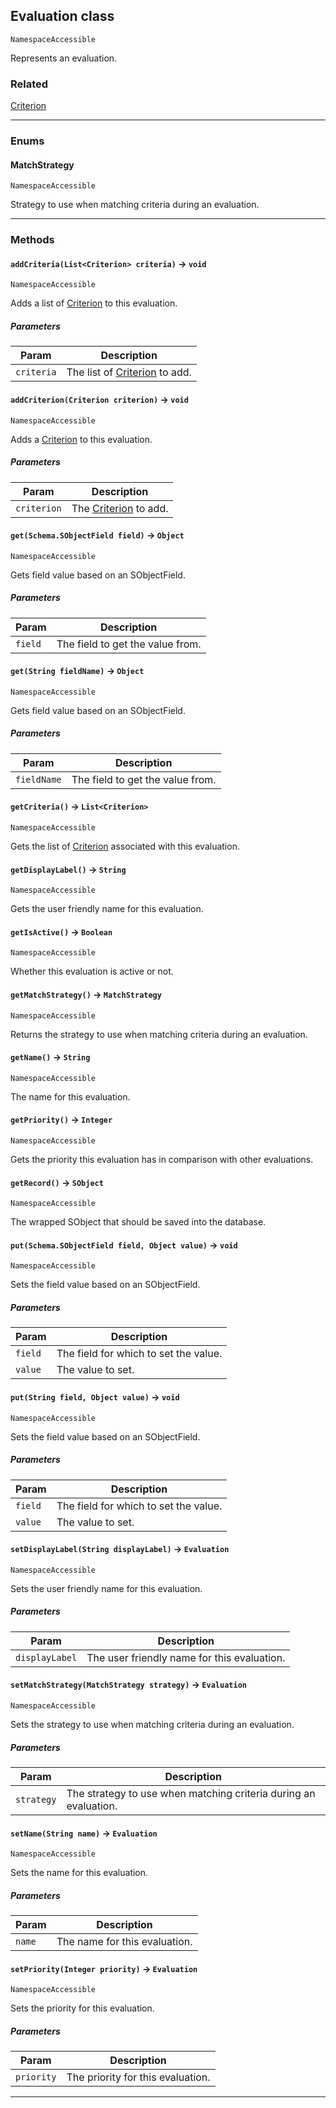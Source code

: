 ## Evaluation class

`NamespaceAccessible`

Represents an evaluation.

### Related

[Criterion](apis/EvaluationsApi/Criterion.md)

---
### Enums
#### MatchStrategy


`NamespaceAccessible`

Strategy to use when matching criteria during an evaluation.

---
### Methods
<!-- panels:start -->
<!-- div:left-panel -->
#### `addCriteria(List<Criterion> criteria)` → `void`

`NamespaceAccessible`

Adds a list of [Criterion](apis/EvaluationsApi/Criterion.md) to this evaluation.

##### Parameters
|Param|Description|
|-----|-----------|
|`criteria` |  The list of [Criterion](apis/EvaluationsApi/Criterion.md) to add. |

<!-- panels:end -->
<!-- panels:start -->
<!-- div:left-panel -->
#### `addCriterion(Criterion criterion)` → `void`

`NamespaceAccessible`

Adds a [Criterion](apis/EvaluationsApi/Criterion.md) to this evaluation.

##### Parameters
|Param|Description|
|-----|-----------|
|`criterion` |  The [Criterion](apis/EvaluationsApi/Criterion.md) to add. |

<!-- panels:end -->
<!-- panels:start -->
<!-- div:left-panel -->
#### `get(Schema.SObjectField field)` → `Object`

`NamespaceAccessible`

Gets field value based on an SObjectField.

##### Parameters
|Param|Description|
|-----|-----------|
|`field` |  The field to get the value from. |

<!-- panels:end -->
<!-- panels:start -->
<!-- div:left-panel -->
#### `get(String fieldName)` → `Object`

`NamespaceAccessible`

Gets field value based on an SObjectField.

##### Parameters
|Param|Description|
|-----|-----------|
|`fieldName` |  The field to get the value from. |

<!-- panels:end -->
<!-- panels:start -->
<!-- div:left-panel -->
#### `getCriteria()` → `List<Criterion>`

`NamespaceAccessible`

Gets the list of [Criterion](apis/EvaluationsApi/Criterion.md) associated with this evaluation.

<!-- panels:end -->
<!-- panels:start -->
<!-- div:left-panel -->
#### `getDisplayLabel()` → `String`

`NamespaceAccessible`

Gets the user friendly name for this evaluation.

<!-- panels:end -->
<!-- panels:start -->
<!-- div:left-panel -->
#### `getIsActive()` → `Boolean`

`NamespaceAccessible`

Whether this evaluation is active or not.

<!-- panels:end -->
<!-- panels:start -->
<!-- div:left-panel -->
#### `getMatchStrategy()` → `MatchStrategy`

`NamespaceAccessible`

Returns the strategy to use when matching criteria during an evaluation.

<!-- panels:end -->
<!-- panels:start -->
<!-- div:left-panel -->
#### `getName()` → `String`

`NamespaceAccessible`

The name for this evaluation.

<!-- panels:end -->
<!-- panels:start -->
<!-- div:left-panel -->
#### `getPriority()` → `Integer`

`NamespaceAccessible`

Gets the priority this evaluation has in comparison with other evaluations.

<!-- panels:end -->
<!-- panels:start -->
<!-- div:left-panel -->
#### `getRecord()` → `SObject`

`NamespaceAccessible`

The wrapped SObject that should be saved into the database.

<!-- panels:end -->
<!-- panels:start -->
<!-- div:left-panel -->
#### `put(Schema.SObjectField field, Object value)` → `void`

`NamespaceAccessible`

Sets the field value based on an SObjectField.

##### Parameters
|Param|Description|
|-----|-----------|
|`field` |  The field for which to set the value. |
|`value` |  The value to set. |

<!-- panels:end -->
<!-- panels:start -->
<!-- div:left-panel -->
#### `put(String field, Object value)` → `void`

`NamespaceAccessible`

Sets the field value based on an SObjectField.

##### Parameters
|Param|Description|
|-----|-----------|
|`field` |  The field for which to set the value. |
|`value` |  The value to set. |

<!-- panels:end -->
<!-- panels:start -->
<!-- div:left-panel -->
#### `setDisplayLabel(String displayLabel)` → `Evaluation`

`NamespaceAccessible`

Sets the user friendly name for this evaluation.

##### Parameters
|Param|Description|
|-----|-----------|
|`displayLabel` |  The user friendly name for this evaluation. |

<!-- panels:end -->
<!-- panels:start -->
<!-- div:left-panel -->
#### `setMatchStrategy(MatchStrategy strategy)` → `Evaluation`

`NamespaceAccessible`

Sets the strategy to use when matching criteria during an evaluation.

##### Parameters
|Param|Description|
|-----|-----------|
|`strategy` |  The strategy to use when matching criteria during an evaluation. |

<!-- panels:end -->
<!-- panels:start -->
<!-- div:left-panel -->
#### `setName(String name)` → `Evaluation`

`NamespaceAccessible`

Sets the name for this evaluation.

##### Parameters
|Param|Description|
|-----|-----------|
|`name` |  The name for this evaluation. |

<!-- panels:end -->
<!-- panels:start -->
<!-- div:left-panel -->
#### `setPriority(Integer priority)` → `Evaluation`

`NamespaceAccessible`

Sets the priority for this evaluation.

##### Parameters
|Param|Description|
|-----|-----------|
|`priority` |  The priority for this evaluation. |

<!-- panels:end -->
---
